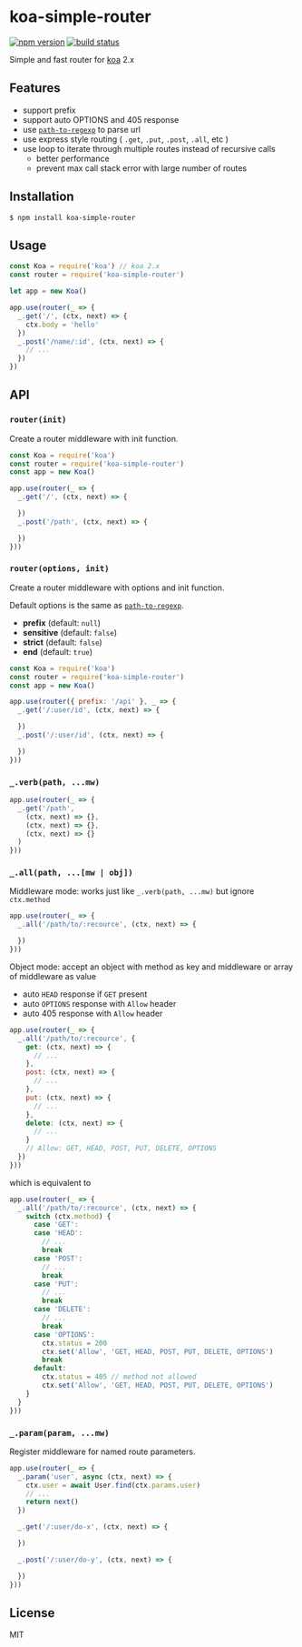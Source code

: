 
# koa-simple-router

[![npm version](https://img.shields.io/npm/v/koa-simple-router.svg)](https://npmjs.org/package/koa-simple-router)
[![build status](https://travis-ci.org/gyson/koa-simple-router.svg)](https://travis-ci.org/gyson/koa-simple-router)

Simple and fast router for [koa](https://github.com/koajs/koa) 2.x

## Features

* support prefix
* support auto OPTIONS and 405 response
* use [`path-to-regexp`](https://github.com/pillarjs/path-to-regexp) to parse url
* use express style routing ( `.get`, `.put`, `.post`, `.all`, etc )
* use loop to iterate through multiple routes instead of recursive calls
  * better performance
  * prevent max call stack error with large number of routes

## Installation

```
$ npm install koa-simple-router
```

## Usage

```js
const Koa = require('koa') // koa 2.x
const router = require('koa-simple-router')

let app = new Koa()

app.use(router(_ => {
  _.get('/', (ctx, next) => {
    ctx.body = 'hello'
  })
  _.post('/name/:id', (ctx, next) => {
    // ...
  })
})
```

## API

### `router(init)`

Create a router middleware with init function.

```js
const Koa = require('koa')
const router = require('koa-simple-router')
const app = new Koa()

app.use(router(_ => {
  _.get('/', (ctx, next) => {

  })
  _.post('/path', (ctx, next) => {

  })
}))
```

### `router(options, init)`

Create a router middleware with options and init function.

Default options is the same as [`path-to-regexp`](https://github.com/pillarjs/path-to-regexp).

- **prefix** (default: `null`)
- **sensitive** (default: `false`)
- **strict** (default: `false`)
- **end** (default: `true`)

```js
const Koa = require('koa')
const router = require('koa-simple-router')
const app = new Koa()

app.use(router({ prefix: '/api' }, _ => {
  _.get('/:user/id', (ctx, next) => {

  })
  _.post('/:user/id', (ctx, next) => {

  })
}))
```

### `_.verb(path, ...mw)`

```js
app.use(router(_ => {
  _.get('/path',
    (ctx, next) => {},
    (ctx, next) => {},
    (ctx, next) => {}
  )
}))
```

### `_.all(path, ...[mw | obj])`

Middleware mode: works just like `_.verb(path, ...mw)` but ignore `ctx.method`

```js
app.use(router(_ => {
  _.all('/path/to/:recource', (ctx, next) => {

  })
}))
```

Object mode: accept an object with method as key and middleware or array of middleware as value

* auto `HEAD` response if `GET` present
* auto `OPTIONS` response with `Allow` header
* auto 405 response with `Allow` header

```js
app.use(router(_ => {
  _.all('/path/to/:recource', {
    get: (ctx, next) => {
      // ...
    },
    post: (ctx, next) => {
      // ...
    },
    put: (ctx, next) => {
      // ...
    },
    delete: (ctx, next) => {
      // ...
    }
    // Allow: GET, HEAD, POST, PUT, DELETE, OPTIONS
  })
}))
```

which is equivalent to

```js
app.use(router(_ => {
  _.all('/path/to/:recource', (ctx, next) => {
    switch (ctx.method) {
      case 'GET':
      case 'HEAD':
        // ...
        break
      case 'POST':
        // ...
        break
      case 'PUT':
        // ...
        break
      case 'DELETE':
        // ...
        break
      case 'OPTIONS':
        ctx.status = 200
        ctx.set('Allow', 'GET, HEAD, POST, PUT, DELETE, OPTIONS')
        break
      default:
        ctx.status = 405 // method not allowed
        ctx.set('Allow', 'GET, HEAD, POST, PUT, DELETE, OPTIONS')
    }
  }
}))

```

### `_.param(param, ...mw)`

Register middleware for named route parameters.

```js
app.use(router(_ => {
  _.param('user', async (ctx, next) => {
    ctx.user = await User.find(ctx.params.user)
    // ...
    return next()
  })

  _.get('/:user/do-x', (ctx, next) => {

  })

  _.post('/:user/do-y', (ctx, next) => {

  })
}))

```

## License

MIT
